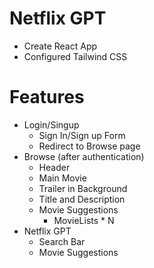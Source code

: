 # Netflix GPT

- Create React App
- Configured Tailwind CSS


# Features
- Login/Singup
  - Sign In/Sign up Form
  - Redirect to Browse page
- Browse (after authentication)
  - Header
  - Main Movie
   - Trailer in Background
   - Title and Description
   - Movie Suggestions
     - MovieLists * N
- Netflix GPT
  - Search Bar 
  - Movie Suggestions

